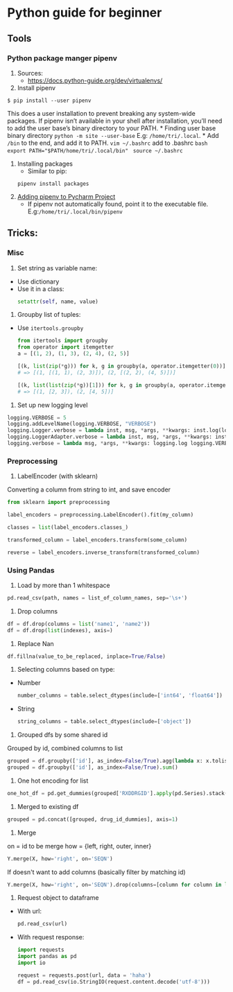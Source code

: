 # Python guide for beginner

## Tools
### Python package manger pipenv
1. Sources:
    * https://docs.python-guide.org/dev/virtualenvs/
1. Install pipenv
```
$ pip install --user pipenv
```
This does a user installation to prevent breaking any system-wide packages. If pipenv isn’t available in your shell after installation, you’ll need to add the user base’s binary directory to your PATH.
    * Finding user base binary directory
    ```
    python -m site --user-base
    ```
    E.g: ```/home/tri/.local```.
    * Add ```/bin``` to the end, and add it to PATH.
    ```
    vim ~/.bashrc
    ```
    add to .bashrc
    ```bash
    export PATH="$PATH/home/tri/.local/bin"
    ```
    ```
    source ~/.bashrc
    ```
1. Installing packages
    * Similar to pip:
    ```
    pipenv install packages
    ```
1. [Adding pipenv to Pycharm Project](https://www.jetbrains.com/help/pycharm/pipenv.html)
    * If pipenv not automatically found, point it to the executable file. E.g:```/home/tri/.local/bin/pipenv```



## Tricks:
### Misc
1. Set string as variable name:
  * Use dictionary
  * Use it in a class:
      ```python
      setattr(self, name, value)
    ```
1. Groupby list of tuples:
  * Use ```itertools.groupby```
      ```Python
      from itertools import groupby
      from operator import itemgetter
      a = [(1, 2), (1, 3), (2, 4), (2, 5)]

      [(k, list(zip(*g))) for k, g in groupby(a, operator.itemgetter(0))]
      # => [(1, [(1, 1), (2, 3)]), (2, [(2, 2), (4, 5)])]

      [(k, list(list(zip(*g))[1])) for k, g in groupby(a, operator.itemgetter(0))]
      # => [(1, [2, 3]), (2, [4, 5])]
      ```

1.  Set up new logging level
  ```python
  logging.VERBOSE = 5
  logging.addLevelName(logging.VERBOSE, "VERBOSE")
  logging.Logger.verbose = lambda inst, msg, *args, **kwargs: inst.log(logging.VERBOSE, msg, *args, **kwargs)
  logging.LoggerAdapter.verbose = lambda inst, msg, *args, **kwargs: inst.log(logging.VERBOSE, msg, *args, **kwargs)
  logging.verbose = lambda msg, *args, **kwargs: logging.log logging.VERBOSE, msg, *args, **kwargs)
  ```

### Preprocessing
1. LabelEncoder (with sklearn)

  Converting a column from string to int, and save encoder
  ```python
  from sklearn import preprocessing

  label_encoders = preprocessing.LabelEncoder().fit(my_column)

  classes = list(label_encoders.classes_)

  transformed_column = label_encoders.transform(some_column)

  reverse = label_encoders.inverse_transform(transformed_column)
  ```

### Using Pandas
1.  Load by more than 1 whitespace
  ```python
  pd.read_csv(path, names = list_of_column_names, sep='\s+')
  ```
1.  Drop columns
  ```python
  df = df.drop(columns = list('name1', 'name2'))
  df = df.drop(list(indexes), axis=)
  ```
1. Replace Nan
  ```python
  df.fillna(value_to_be_replaced, inplace=True/False)
  ```
1. Selecting columns based on type:
  * Number
      ```python
      number_columns = table.select_dtypes(include=['int64', 'float64'])
      ```
  * String
      ```python
      string_columns = table.select_dtypes(include=['object'])
      ```

1. Grouped dfs by some shared id

  Grouped by id, combined columns to list

  ```python
  grouped = df.groupby(['id'], as_index=False/True).agg(lambda x: x.tolist())
  grouped = df.groupby(['id'], as_index=False/True).sum()
  ```
1. One hot encoding for list
  ```python
  one_hot_df = pd.get_dummies(grouped['RXDDRGID'].apply(pd.Series).stack()).sum(level=0)
  ```
1.  Merged to existing df
  ```python
  grouped = pd.concat([grouped, drug_id_dummies], axis=1)
  ```
1.  Merge

  on = id to be merge
  how = {left, right, outer, inner}
  ```python
  Y.merge(X, how='right', on='SEQN')
  ```
  If doesn't want to add columns (basically filter by matching id)
  ```python
  Y.merge(X, how='right', on='SEQN').drop(columns=[column for column in list(X.columns) if column != 'SEQN'])
  ```
1.  Request object to dataframe
  * With url:
      ```python
      pd.read_csv(url)
      ```
  * With request response:
      ```python
      import requests
      import pandas as pd
      import io

      request = requests.post(url, data = 'haha')
      df = pd.read_csv(io.StringIO(request.content.decode('utf-8')))
      ```
